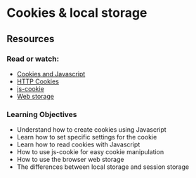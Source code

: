 # Cookies & local storage
## Resources
### Read or watch:

- [Cookies and Javascript](https://intranet.aluswe.com/rltoken/HDKXv4jcGqNJuRzeanXV_Q)
- [HTTP Cookies](https://intranet.aluswe.com/rltoken/SWUlFPLDLIfMUQtvo3BTaA)
- [js-cookie](https://intranet.aluswe.com/rltoken/oFmP71deofnPZiXlmoFR4Q)
- [Web storage](https://intranet.aluswe.com/rltoken/_UAQOoJlFdXus23QoLpkGw)
### Learning Objectives
- Understand how to create cookies using Javascript
- Learn how to set specific settings for the cookie
- Learn how to read cookies with Javascript
- How to use js-cookie for easy cookie manipulation
- How to use the browser web storage
- The differences between local storage and session storage
